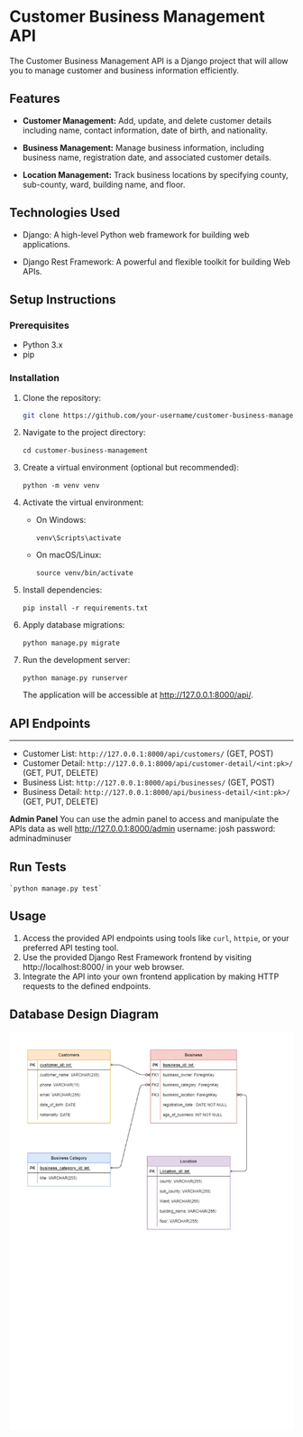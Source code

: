 # Customer Business Management API

The Customer Business Management API is a Django project that will allow you to manage customer and business information efficiently.

## Features

- **Customer Management:** Add, update, and delete customer details including name, contact information, date of birth, and nationality.

- **Business Management:** Manage business information, including business name, registration date, and associated customer details.

- **Location Management:** Track business locations by specifying county, sub-county, ward, building name, and floor.

## Technologies Used

- Django: A high-level Python web framework for building web applications.

- Django Rest Framework: A powerful and flexible toolkit for building Web APIs.

## Setup Instructions

### Prerequisites

- Python 3.x
- pip

### Installation

1. Clone the repository:

   ```bash
   git clone https://github.com/your-username/customer-business-management.git

   ```

2. Navigate to the project directory:

   `cd customer-business-management`

3. Create a virtual environment (optional but recommended):

   `python -m venv venv`

4. Activate the virtual environment:

   - On Windows:

     `venv\Scripts\activate`

   - On macOS/Linux:

     `source venv/bin/activate`

5. Install dependencies:

   `pip install -r requirements.txt`

6. Apply database migrations:

   `python manage.py migrate`

7. Run the development server:

   `python manage.py runserver`

   The application will be accessible at http://127.0.0.1:8000/api/.

## API Endpoints

---

- Customer List: `http://127.0.0.1:8000/api/customers/` (GET, POST)
- Customer Detail: `http://127.0.0.1:8000/api/customer-detail/<int:pk>/` (GET, PUT, DELETE)
- Business List: `http://127.0.0.1:8000/api/businesses/` (GET, POST)
- Business Detail: `http://127.0.0.1:8000/api/business-detail/<int:pk>/` (GET, PUT, DELETE)

**Admin Panel**
You can use the admin panel to access and manipulate the APIs data as well
http://127.0.0.1:8000/admin
username: josh
password: adminadminuser

## Run Tests

    `python manage.py test`

## **Usage**

1.  Access the provided API endpoints using tools like `curl`, `httpie`, or your preferred API testing tool.
2.  Use the provided Django Rest Framework frontend by visiting http://localhost:8000/ in your web browser.
3.  Integrate the API into your own frontend application by making HTTP requests to the defined endpoints.

## Database Design Diagram

![Database Design Diagram](./database_design.png)
